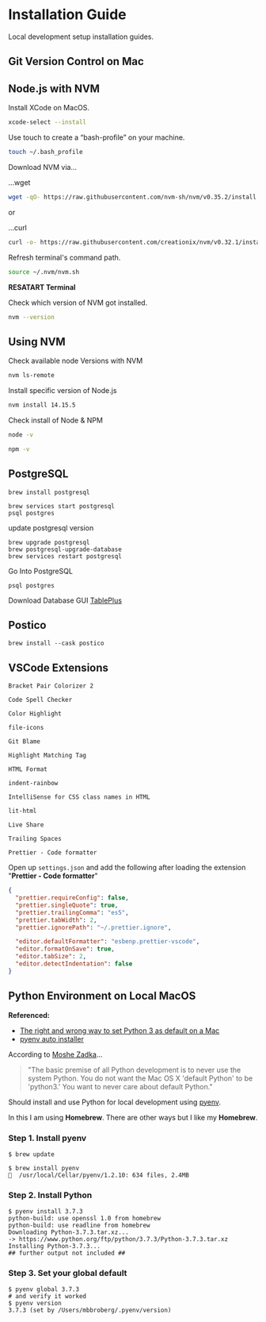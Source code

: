 # Installation Guide

Local development setup installation guides.

## Git Version Control on Mac

## Node.js with NVM

Install XCode on MacOS.

```zsh
xcode-select --install
```

Use touch to create a “bash-profile” on your machine.

```zsh
touch ~/.bash_profile
```

Download NVM via...

...wget

```zsh
wget -qO- https://raw.githubusercontent.com/nvm-sh/nvm/v0.35.2/install.sh | bash
```

or

...curl

```zsh
curl -o- https://raw.githubusercontent.com/creationix/nvm/v0.32.1/install.sh | bash
```

Refresh terminal's command path.

```zsh
source ~/.nvm/nvm.sh
```

**RESATART Terminal**

Check which version of NVM got installed.

```zsh
nvm --version
```

## Using NVM

Check available node Versions with NVM

```zsh
nvm ls-remote
```

Install specific version of Node.js

```zsh
nvm install 14.15.5
```

Check install of Node & NPM

```zsh
node -v
```

```zsh
npm -v
```

## PostgreSQL

```
brew install postgresql
```

```
brew services start postgresql
psql postgres
```

update postgresql version

```
brew upgrade postgresql
brew postgresql-upgrade-database
brew services restart postgresql
```

Go Into PostgreSQL

```
psql postgres
```

Download Database GUI
[TablePlus](https://tableplus.com/)

## Postico

```
brew install --cask postico
```

## VSCode Extensions

```
Bracket Pair Colorizer 2

Code Spell Checker

Color Highlight

file-icons

Git Blame

Highlight Matching Tag

HTML Format

indent-rainbow

IntelliSense for CSS class names in HTML

lit-html

Live Share

Trailing Spaces

Prettier - Code formatter
```

Open up `settings.json` and add the following after loading the extension "**Prettier - Code formatter**"

```json
{
  "prettier.requireConfig": false,
  "prettier.singleQuote": true,
  "prettier.trailingComma": "es5",
  "prettier.tabWidth": 2,
  "prettier.ignorePath": "~/.prettier.ignore",

  "editor.defaultFormatter": "esbenp.prettier-vscode",
  "editor.formatOnSave": true,
  "editor.tabSize": 2,
  "editor.detectIndentation": false
}
```

## Python Environment on Local MacOS

**Referenced:**

- [The right and wrong way to set Python 3 as default on a Mac](https://opensource.com/article/19/5/python-3-default-mac)
- [pyenv auto installer](https://github.com/pyenv/pyenv-installer)

According to [Moshe Zadka](https://opensource.com/users/moshez)...

> "The basic premise of all Python development is to never use the system Python. You do not want the Mac OS X 'default Python' to be 'python3.' You want to never care about default Python."

Should install and use Python for local development using [pyenv](https://github.com/pyenv/pyenv).

In this I am using **Homebrew**. There are other ways but I like my **Homebrew**.

### Step 1. Install pyenv

```shell
$ brew update
```

```shell
$ brew install pyenv
🍺  /usr/local/Cellar/pyenv/1.2.10: 634 files, 2.4MB
```

### Step 2. Install Python

```shell
$ pyenv install 3.7.3
python-build: use openssl 1.0 from homebrew
python-build: use readline from homebrew
Downloading Python-3.7.3.tar.xz...
-> https://www.python.org/ftp/python/3.7.3/Python-3.7.3.tar.xz
Installing Python-3.7.3...
## further output not included ##
```

### Step 3. Set your global default

```
$ pyenv global 3.7.3
# and verify it worked
$ pyenv version
3.7.3 (set by /Users/mbbroberg/.pyenv/version)
```


